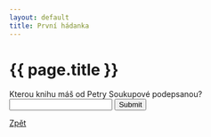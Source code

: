 ```yaml
---
layout: default
title: První hádanka
---
```

<div class="uvod">
<h1>{{ page.title }}</h1>
<p>
<form name="myForm" onsubmit="return validateForm1()" method="post">
	Kterou knihu máš od Petry Soukupové podepsanou? <input type="text" name="fname">
	<input type="submit" value="Submit">
</form>
</p>
<a href="/uvody/soukupova_uvod.html">Zpět</a>

</div>
<script src="/assets/js/hadanky_ps.js"></script>